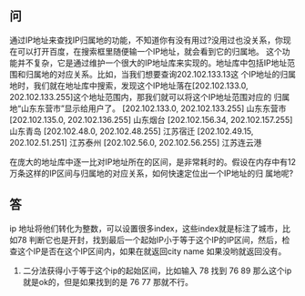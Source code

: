 ## 问

通过IP地址来查找IP归属地的功能，不知道你有没有用过?没用过也没关系，你现在可以打开百度，在搜索框里随便输一个IP地址，就会看到它的归属地。
这个功能并不复杂，它是通过维护一个很大的IP地址库来实现的。地址库中包括IP地址范围和归属地的对应关系。比如，当我们想要查询202.102.133.13这 个IP地址的归属地时，我们就在地址库中搜索，发现这个IP地址落在[202.102.133.0, 202.102.133.255]这个地址范围内，那我们就可以将这个IP地址范围对应的 归属地“山东东营市”显示给用户了。
[202.102.133.0, 202.102.133.255] 山东东营市 [202.102.135.0, 202.102.136.255] 山东烟台 [202.102.156.34, 202.102.157.255] 山东青岛 [202.102.48.0, 202.102.48.255] 江苏宿迁 [202.102.49.15, 202.102.51.251] 江苏泰州 [202.102.56.0, 202.102.56.255] 江苏连云港

在庞大的地址库中逐一比对IP地址所在的区间，是非常耗时的。假设在内存中有12万条这样的IP区间与归属地的对应关系，如何快速定位出一个IP地址的归 属地呢?


## 答


ip 地址将他们转化为整数，可以设置很多index，这些index就是标注了城市，比如78 判断它也是开封，找到最后一个起始IP小于等于这个IP的IP区间，然后，检查这个IP是否在这个IP区间内，如果在就返回city name 如果没哟就返回没有。


1. 二分法获得小于等于这个ip的起始区间，比如输入 78 找到 76 89 那么这个ip就是ok的，但是如果找到的是 76 77 那就不行。
